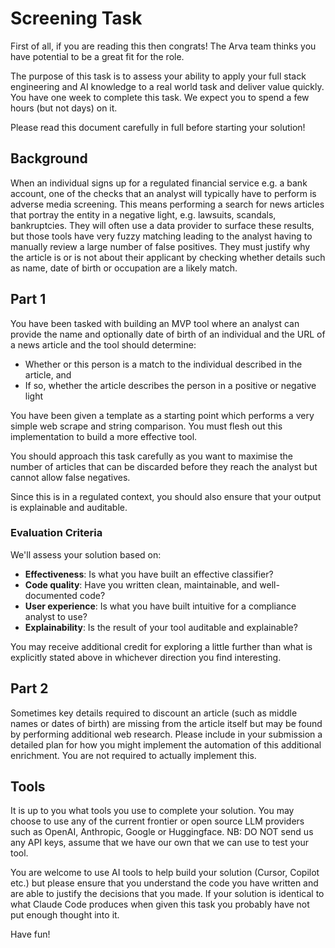 # Screening Task

First of all, if you are reading this then congrats! The Arva team thinks you have potential to be a great fit for the role.

The purpose of this task is to assess your ability to apply your full stack engineering and AI knowledge to a real world task and deliver value quickly. You have one week to complete this task. We expect you to spend a few hours (but not days) on it.

Please read this document carefully in full before starting your solution!

## Background

When an individual signs up for a regulated financial service e.g. a bank account, one of the checks that an analyst will typically have to perform is adverse media screening. This means performing a search for news articles that portray the entity in a negative light, e.g. lawsuits, scandals, bankruptcies. They will often use a data provider to surface these results, but those tools have very fuzzy matching leading to the analyst having to manually review a large number of false positives. They must justify why the article is or is not about their applicant by checking whether details such as name, date of birth or occupation are a likely match.

## Part 1

You have been tasked with building an MVP tool where an analyst can provide the name and optionally date of birth of an individual and the URL of a news article and the tool should determine:

- Whether or this person is a match to the individual described in the article, and
- If so, whether the article describes the person in a positive or negative light

You have been given a template as a starting point which performs a very simple web scrape and string comparison. You must flesh out this implementation to build a more effective tool.

You should approach this task carefully as you want to maximise the number of articles that can be discarded before they reach the analyst but cannot allow false negatives.

Since this is in a regulated context, you should also ensure that your output is explainable and auditable.

### Evaluation Criteria

We'll assess your solution based on:

- **Effectiveness**: Is what you have built an effective classifier?
- **Code quality**: Have you written clean, maintainable, and well-documented code?
- **User experience**: Is what you have built intuitive for a compliance analyst to use?
- **Explainability**: Is the result of your tool auditable and explainable?

You may receive additional credit for exploring a little further than what is explicitly stated above in whichever direction you find interesting.

## Part 2

Sometimes key details required to discount an article (such as middle names or dates of birth) are missing from the article itself but may be found by performing additional web research. Please include in your submission a detailed plan for how you might implement the automation of this additional enrichment. You are not required to actually implement this.

## Tools

It is up to you what tools you use to complete your solution. You may choose to use any of the current frontier or open source LLM providers such as OpenAI, Anthropic, Google or Huggingface. NB: DO NOT send us any API keys, assume that we have our own that we can use to test your tool.

You are welcome to use AI tools to help build your solution (Cursor, Copilot etc.) but please ensure that you understand the code you have written and are able to justify the decisions that you made. If your solution is identical to what Claude Code produces when given this task you probably have not put enough thought into it.

Have fun!
